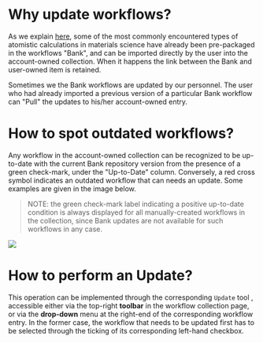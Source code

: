 # Why update workflows?

As we explain [here](bank.md), some of the most commonly encountered types of atomistic calculations in materials science have already been pre-packaged in the workflows "Bank", and can be imported directly by the user into the account-owned collection. When it happens the link between the Bank and user-owned item is retained.

Sometimes we the Bank workflows are updated by our personnel. The user who had already imported a previous version of a particular Bank workflow can "Pull" the updates to his/her account-owned entry. 

# How to spot outdated workflows?

Any workflow in the account-owned collection can be recognized to be up-to-date with the current Bank repository version from the presence of a green check-mark, under the "Up-to-Date" column. Conversely, a red cross symbol indicates an outdated workflow that can needs an update. Some examples are given in the image below. 

> NOTE: the green check-mark label indicating a positive up-to-date condition is always displayed for all manually-created workflows in the collection, since Bank updates are not available for such workflows in any case.

<img src="/images/updating-workflows.png"/>

# How to perform an Update?

This operation can be implemented through the corresponding `Update` tool <i class="zmdi zmdi-refresh zmdi-hc-border"></i>, accessible either via the top-right **toolbar** in the workflow collection page, or via the **drop-down** menu at the right-end of the corresponding workflow entry. In the former case, the workflow that needs to be updated first has to be selected through the ticking of its corresponding left-hand checkbox.

